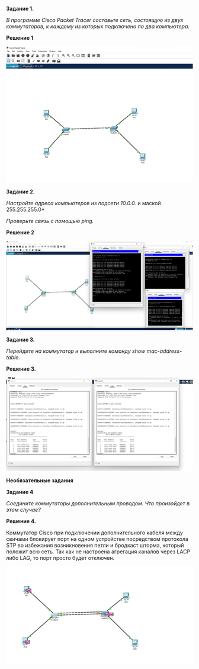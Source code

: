 **Задание 1.**

*В программе Cisco Packet Tracer составьте сеть, состоящую из двух коммутаторов, к каждому из которых подключено по два компьютера.*


**Решение 1**

![alt text](https://github.com/mezhibo/Network_devices/blob/44667e9a95cd73fe8aa75cd23898f932b4f4d130/IMG/1.jpg)




**Задание 2.**

*Настройте адреса компьютеров из подсети 10.0.0.* и маской 255.255.255.0*

*Проверьте связь с помощью ping.*



**Решение 2**

![alt text](https://github.com/mezhibo/Network_devices/blob/44667e9a95cd73fe8aa75cd23898f932b4f4d130/IMG/2.jpg)



**Задание 3.**

*Перейдите на коммутатор и выполните команду show mac-address-table.*


**Решение 3.**



![alt text](https://github.com/mezhibo/Network_devices/blob/44667e9a95cd73fe8aa75cd23898f932b4f4d130/IMG/3.jpg)



**Необязательные задания**

**Задание 4**

*Соедините коммутаторы дополнительным проводом. Что произойдет в этом случае?*


**Решение 4.**

Коммутатор Cisco при подключении дополнительного кабеля между свичами блокирует порт на одном устройстве посредством протокола STP во избежания возникновения петли и бродкаст шторма, который положит всю сеть.
Так как не настроена агрегация каналов через LACP либо LAG, то порт просто будет отключен.

![alt text](https://github.com/mezhibo/Network_devices/blob/44667e9a95cd73fe8aa75cd23898f932b4f4d130/IMG/4.jpg)
